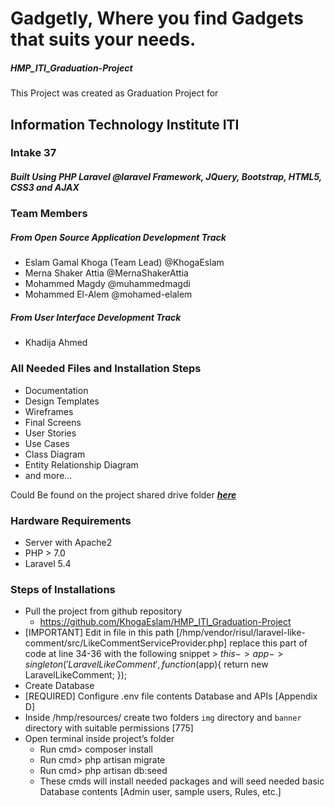 # Gadgetly, Where you find Gadgets that suits your needs.
##### HMP_ITI_Graduation-Project

This Project was created as Graduation Project for 

## Information Technology Institute ITI
### Intake 37

##### Built Using PHP Laravel @laravel Framework, JQuery, Bootstrap, HTML5, CSS3 and AJAX

### Team Members

##### From Open Source Application Development Track
* Eslam Gamal Khoga (Team Lead) @KhogaEslam
* Merna Shaker Attia @MernaShakerAttia
* Mohammed Magdy @muhammedmagdi
* Mohammed El-Alem @mohamed-elalem
##### From User Interface Development Track
* Khadija Ahmed

### All Needed Files and Installation Steps
* Documentation
* Design Templates
* Wireframes
* Final Screens
* User Stories
* Use Cases
* Class Diagram
* Entity Relationship Diagram
* and more...

Could Be found on the project shared drive folder **_[here](https://goo.gl/OWMv0B)_**

### Hardware Requirements
-	Server with Apache2
-	PHP > 7.0
-	Laravel 5.4
### Steps of Installations
-	Pull the project from github repository 
    - https://github.com/KhogaEslam/HMP_ITI_Graduation-Project
-	[IMPORTANT] Edit in file in this path [/hmp/vendor/risul/laravel-like-comment/src/LikeCommentServiceProvider.php] replace this part of code at line 34-36 with the following snippet >   $this->app->singleton('LaravelLikeComment', function ($app){
     return new LaravelLikeComment;
     });
-	Create Database
-	[REQUIRED] Configure .env file contents Database and APIs [Appendix D]
-	Inside /hmp/resources/ create two folders `img` directory and `banner` directory with suitable permissions [775]
-	Open terminal inside project’s folder
    - Run cmd> composer install
    - Run cmd> php artisan migrate
    - Run cmd> php artisan db:seed 
    - These cmds will install needed packages and will seed needed basic Database contents [Admin user, sample users, Rules, etc.]

